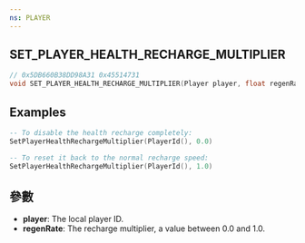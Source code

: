 ```yaml
---
ns: PLAYER
---
```

## SET_PLAYER_HEALTH_RECHARGE_MULTIPLIER

```c
// 0x5DB660B38DD98A31 0x45514731
void SET_PLAYER_HEALTH_RECHARGE_MULTIPLIER(Player player, float regenRate);
```

## Examples
```lua
-- To disable the health recharge completely:
SetPlayerHealthRechargeMultiplier(PlayerId(), 0.0)

-- To reset it back to the normal recharge speed:
SetPlayerHealthRechargeMultiplier(PlayerId(), 1.0)
```

## 參數
* **player**: The local player ID.
* **regenRate**: The recharge multiplier, a value between 0.0 and 1.0.
